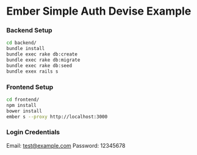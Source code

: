 # Ember Simple Auth Devise Example

### Backend Setup
```sh
cd backend/
bundle install
bundle exec rake db:create
bundle exec rake db:migrate
bundle exec rake db:seed
bundle exex rails s
```

### Frontend Setup
```sh
cd frontend/
npm install
bower install
ember s --proxy http://localhost:3000
```

### Login Credentials
Email: test@example.com
Password: 12345678
